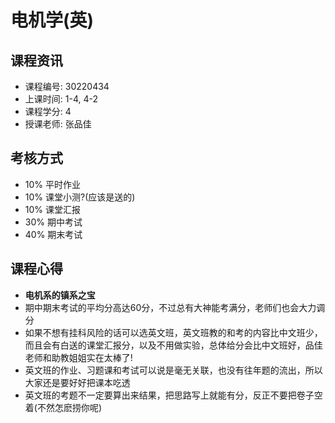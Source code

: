 # 电机学(英)

## 课程资讯
- 课程编号: 30220434 
- 上课时间: 1-4, 4-2
- 课程学分: 4
- 授课老师: 张品佳
  
## 考核方式
- 10% 平时作业
- 10% 课堂小测?(应该是送的)
- 10% 课堂汇报
- 30% 期中考试
- 40% 期末考试

## 课程心得
- **电机系的镇系之宝**
- 期中期末考试的平均分高达60分，不过总有大神能考满分，老师们也会大力调分
- 如果不想有挂科风险的话可以选英文班，英文班教的和考的内容比中文班少，而且会有白送的课堂汇报分，以及不用做实验，总体给分会比中文班好，品佳老师和助教姐姐实在太棒了!
- 英文班的作业、习题课和考试可以说是毫无关联，也没有往年题的流出，所以大家还是要好好把课本吃透
- 英文班的考题不一定要算出来结果，把思路写上就能有分，反正不要把卷子空着(不然怎麽捞你呢)

